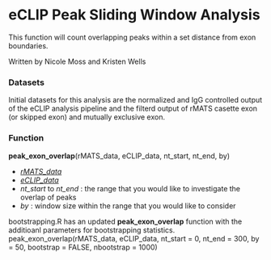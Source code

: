 # eCLIP Peak Sliding Window Analysis
This function will count overlapping peaks within a set distance from exon boundaries. 

Written by Nicole Moss and Kristen Wells

### Datasets 
Initial datasets for this analysis are the normalized and IgG controlled output of the eCLIP analysis pipeline and the filterd output of rMATS casette exon (or skipped exon) and mutually exclusive exon. 

### Function

**peak_exon_overlap**(rMATS_data, eCLIP_data, nt_start, nt_end, by)

* [*rMATS_data*](https://github.com/CUAnschutzBDC/RBFOX2_project/tree/main/RNA_Seq/Rbfox2_KD_MIN6_analysis)
* [*eCLIP_data*](https://github.com/CUAnschutzBDC/RBFOX2_project/tree/main/eCLIP_seq)
* *nt_start* to *nt_end* : the range that you would like to investigate the overlap of peaks
* *by* : window size within the range that you would like to consider
  
bootstrapping.R has an updated **peak_exon_overlap** function with the additioanl parameters for bootstrapping statistics. 
            peak_exon_overlap(rMATS_data, eCLIP_data,
                              nt_start = 0,
                              nt_end = 300, by = 50,
                              bootstrap = FALSE,
                              nbootstrap = 1000)
